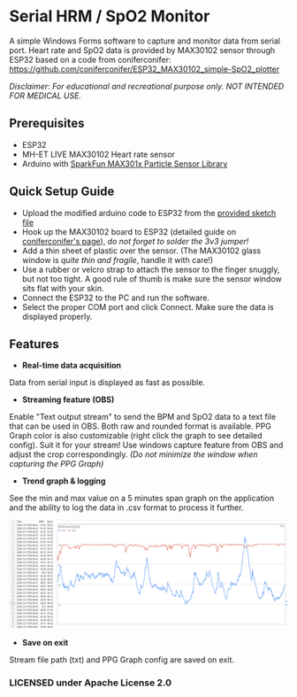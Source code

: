 ﻿# Serial HRM / SpO2 Monitor
A simple Windows Forms software to capture and monitor data from serial port. Heart rate and SpO2 data is provided by MAX30102 sensor through ESP32 based on a code from coniferconifer:
https://github.com/coniferconifer/ESP32_MAX30102_simple-SpO2_plotter

*Disclaimer:
For educational and recreational purpose only. NOT INTENDED FOR MEDICAL USE.*

## Prerequisites
- ESP32
- MH-ET LIVE MAX30102 Heart rate sensor
- Arduino with [SparkFun MAX301x Particle Sensor Library](https://github.com/sparkfun/SparkFun_MAX3010x_Sensor_Library)

## Quick Setup Guide
- Upload the modified arduino code to ESP32 from the [provided sketch file](https://github.com/kampidh/Serial_HRM_Monitor/tree/master/ESP32_MAX30102_simple-SpO2_plotter-BLE_Mod) 
- Hook up the MAX30102 board to ESP32 (detailed guide on [coniferconifer's page](https://github.com/coniferconifer/ESP32_MAX30102_simple-SpO2_plotter)), *do not forget to solder the 3v3 jumper!*
- Add a thin sheet of plastic over the sensor. (The MAX30102 glass window is *quite thin and fragile*, handle it with care!)
- Use a rubber or velcro strap to attach the sensor to the finger snuggly, but not too tight. A good rule of thumb is make sure the sensor window sits flat with your skin.
- Connect the ESP32 to the PC and run the software.
- Select the proper COM port and click Connect. Make sure the data is displayed properly.

## Features
- **Real-time data acquisition**

Data from serial input is displayed as fast as possible.


- **Streaming feature (OBS)**

Enable "Text output stream" to send the BPM and SpO2 data to a text file that can be used in OBS. Both raw and rounded format is available.
PPG Graph color is also customizable (right click the graph to see detailed config). Suit it for your stream! Use windows capture feature from OBS and adjust the crop correspondingly. *(Do not minimize the window when capturing the PPG Graph)*


- **Trend graph & logging**

See the min and max value on a 5 minutes span graph on the application and the ability to log the data in .csv format to process it further.

![CSV Export](csvexport.png)


- **Save on exit**

Stream file path (txt) and PPG Graph config are saved on exit.


### LICENSED under Apache License 2.0
